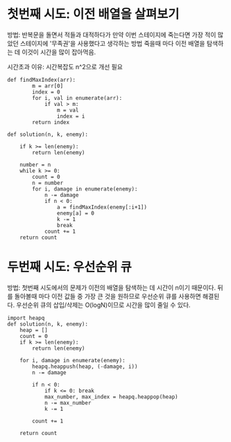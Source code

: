 # 첫번째 시도: 이전 배열을 살펴보기

방법: 반복문을 돌면서 적들과 대적하다가 만약 이번 스테이지에 죽는다면 가장 적이 많았던 스테이지에 '무족권'을 사용했다고 생각하는 방법
죽을때 마다 이전 배열을 탐색하는 데 이것이 시간을 많이 잡아먹음.

시간초과 이유: 시간복잡도 n^2으로 개선 필요
``` python3
def findMaxIndex(arr):
        m = arr[0]
        index = 0
        for i, val in enumerate(arr):
            if val > m:
                m = val
                index = i
        return index
    
def solution(n, k, enemy):

    if k >= len(enemy):
        return len(enemy)
    
    number = n
    while k >= 0: 
        count = 0
        n = number
        for i, damage in enumerate(enemy):
            n -= damage
            if n < 0:
                a = findMaxIndex(enemy[:i+1])
                enemy[a] = 0
                k -= 1
                break
            count += 1
    return count
```

# 두번째 시도: 우선순위 큐

방법: 첫번째 시도에서의 문제가 이전의 배열을 탐색하는 데 시간이 n이기 때문이다. 뒤를 돌아볼때 마다 이전 값들 중 가장 큰 것을 원하므로 우선순위 큐를 사용하면 해결된다. 우선순위 큐의 삽입/삭제는 O(logN)이므로 시간을 많이 줄일 수 있다.

``` python3
import heapq
def solution(n, k, enemy):
    heap = []
    count = 0
    if k >= len(enemy):
        return len(enemy)
    
    for i, damage in enumerate(enemy):
        heapq.heappush(heap, (-damage, i))
        n -= damage
        
        if n < 0:
            if k <= 0: break
            max_number, max_index = heapq.heappop(heap)
            n -= max_number
            k -= 1
            
        count += 1

    return count
    
```
